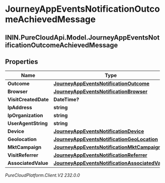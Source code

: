 # JourneyAppEventsNotificationOutcomeAchievedMessage

## ININ.PureCloudApi.Model.JourneyAppEventsNotificationOutcomeAchievedMessage

## Properties

|Name | Type | Description | Notes|
|------------ | ------------- | ------------- | -------------|
| **Outcome** | [**JourneyAppEventsNotificationOutcome**](JourneyAppEventsNotificationOutcome) |  | [optional] |
| **Browser** | [**JourneyAppEventsNotificationBrowser**](JourneyAppEventsNotificationBrowser) |  | [optional] |
| **VisitCreatedDate** | **DateTime?** |  | [optional] |
| **IpAddress** | **string** |  | [optional] |
| **IpOrganization** | **string** |  | [optional] |
| **UserAgentString** | **string** |  | [optional] |
| **Device** | [**JourneyAppEventsNotificationDevice**](JourneyAppEventsNotificationDevice) |  | [optional] |
| **Geolocation** | [**JourneyAppEventsNotificationGeoLocation**](JourneyAppEventsNotificationGeoLocation) |  | [optional] |
| **MktCampaign** | [**JourneyAppEventsNotificationMktCampaign**](JourneyAppEventsNotificationMktCampaign) |  | [optional] |
| **VisitReferrer** | [**JourneyAppEventsNotificationReferrer**](JourneyAppEventsNotificationReferrer) |  | [optional] |
| **AssociatedValue** | [**JourneyAppEventsNotificationAssociatedValue**](JourneyAppEventsNotificationAssociatedValue) |  | [optional] |



_PureCloudPlatform.Client.V2 232.0.0_
